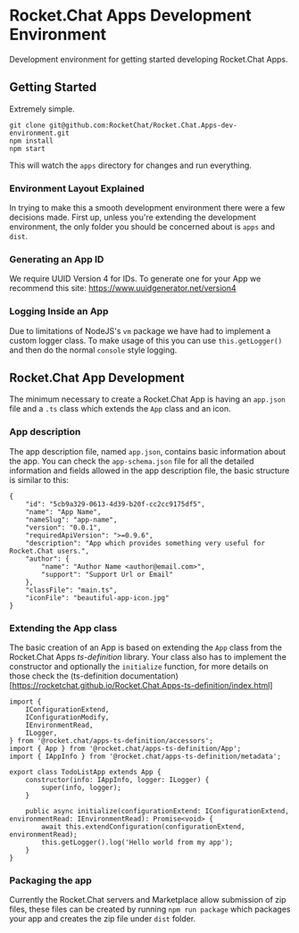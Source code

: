 # Rocket.Chat Apps Development Environment
Development environment for getting started developing Rocket.Chat Apps.

## Getting Started
Extremely simple.

```
git clone git@github.com:RocketChat/Rocket.Chat.Apps-dev-environment.git
npm install
npm start
```

This will watch the `apps` directory for changes and run everything.

### Environment Layout Explained
In trying to make this a smooth development environment there were a few decisions made.
First up, unless you're extending the development environment, the only folder you should be concerned about is `apps` and `dist`.

### Generating an App ID
We require UUID Version 4 for IDs. To generate one for your App we recommend this site: https://www.uuidgenerator.net/version4

### Logging Inside an App
Due to limitations of NodeJS's `vm` package we have had to implement a custom logger class.
To make usage of this you can use `this.getLogger()` and then do the normal `console` style logging.

## Rocket.Chat App Development

The minimum necessary to create a Rocket.Chat App is having an `app.json` file and a `.ts` class which extends the `App` class and an icon.

### App description

The app description file, named `app.json`, contains basic information about the app. You can check the `app-schema.json` file for all the detailed information and fields allowed in the app description file, the basic structure is similar to this:

```
{
    "id": "5cb9a329-0613-4d39-b20f-cc2cc9175df5",
    "name": "App Name",
    "nameSlug": "app-name",
    "version": "0.0.1",
    "requiredApiVersion": ">=0.9.6",
    "description": "App which provides something very useful for Rocket.Chat users.",
    "author": {
        "name": "Author Name <author@email.com>",
        "support": "Support Url or Email"
    },
    "classFile": "main.ts",
    "iconFile": "beautiful-app-icon.jpg"
}
```

### Extending the App class

The basic creation of an App is based on extending the `App` class from the Rocket.Chat Apps _ts-definition_ library. Your class also has to implement the constructor and optionally the `initialize` function, for more details on those check the (ts-definition documentation)[https://rocketchat.github.io/Rocket.Chat.Apps-ts-definition/index.html]

```
import {
    IConfigurationExtend,
    IConfigurationModify,
    IEnvironmentRead,
    ILogger,
} from '@rocket.chat/apps-ts-definition/accessors';
import { App } from '@rocket.chat/apps-ts-definition/App';
import { IAppInfo } from '@rocket.chat/apps-ts-definition/metadata';

export class TodoListApp extends App {
    constructor(info: IAppInfo, logger: ILogger) {
        super(info, logger);
    }

    public async initialize(configurationExtend: IConfigurationExtend, environmentRead: IEnvironmentRead): Promise<void> {
        await this.extendConfiguration(configurationExtend, environmentRead);
        this.getLogger().log('Hello world from my app');
    }
}
```

### Packaging the app

Currently the Rocket.Chat servers and Marketplace allow submission of zip files, these files can be created by running `npm run package` which packages your app and creates the zip file under `dist` folder.
